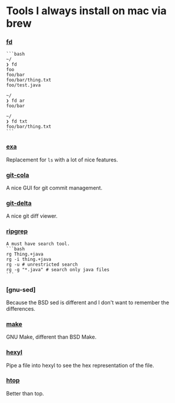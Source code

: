 # Tools I always install on mac via brew


### [fd](https://github.com/sharkdp/fd)
~~~admonish info title="Faster than `find` and `locate`, easy to use."
```bash
~/
❯ fd
foo
foo/bar
foo/bar/thing.txt
foo/test.java

~/
❯ fd ar
foo/bar

~/
❯ fd txt
foo/bar/thing.txt
```
~~~

### [exa](https://the.exa.website)
Replacement for `ls` with a lot of nice features.

### [git-cola](https://git-cola.github.io)
A nice GUI for git commit management.

### [git-delta](https://github.com/dandavison/delta)
A nice git diff viewer.

### [ripgrep](https://github.com/BurntSushi/ripgrep)
~~~admonish info title="A faster grep"
A must have search tool.
```bash
rg Thing.+java
rg -i thing.+java
rg -u # unrestricted search
rg -g "*.java" # search only java files
```
~~~

### [gnu-sed]
Because the BSD sed is different and I don't want to remember the differences.

### [make](https://formulae.brew.sh/formula/make)
GNU Make, different than BSD Make.

### [hexyl](https://github.com/sharkdp/hexyl)
Pipe a file into hexyl to see the hex representation of the file.

### [htop](https://htop.dev/)
Better than top.